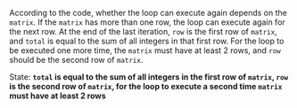 According to the code, whether the loop can execute again depends on the `matrix`. If the `matrix` has more than one row, the loop can execute again for the next row. At the end of the last iteration, `row` is the first row of `matrix`, and `total` is equal to the sum of all integers in that first row. For the loop to be executed one more time, the `matrix` must have at least 2 rows, and `row` should be the second row of `matrix`.

State: **`total` is equal to the sum of all integers in the first row of `matrix`, `row` is the second row of `matrix`, for the loop to execute a second time `matrix` must have at least 2 rows**